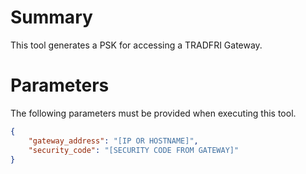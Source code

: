 # Summary
This tool generates a PSK for accessing a TRADFRI Gateway.

# Parameters
The following parameters must be provided when executing this tool.

```json
{
    "gateway_address": "[IP OR HOSTNAME]",
    "security_code": "[SECURITY CODE FROM GATEWAY]"
}
```